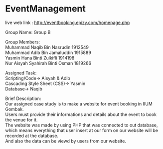 # EventManagement
live web link : http://eventbooking.epizy.com/homepage.php

Group Name:    Group B

Group Members: <br> Muhammad Naqib Bin Nasrudin      1912549 <br>
               Muhammad Adib Bin Jamaluddin     1915889 <br>
               Yasmin Hana Binti Zulkifli       1914198 <br>
               Nur Aisyah Syahirah Binti Osman  1819266 <br>

Assigned Task:<br> Scripting/Code-> Aisyah & Adib<br>
               Cascading Style Sheet (CSS)-> Yasmin<br>
               Database-> Naqib<br>
               

Brief Description:<br> Our assigned case study is to make a website for event booking in IIUM Gombak. <br>
Users must provide their informations and details about the event to book the venue for it. <br>
The website was made by using PHP that was connected to out database,<br> which means everything that user insert at our form on our website will be recorded at the database.<br> And also the data can be viewd by users from our website.


